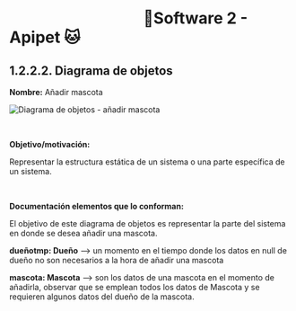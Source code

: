 #  &nbsp;&nbsp;&nbsp;&nbsp;&nbsp;&nbsp;&nbsp;&nbsp;&nbsp;&nbsp;&nbsp;&nbsp;&nbsp;&nbsp;&nbsp;&nbsp;&nbsp;&nbsp;&nbsp;&nbsp;&nbsp;&nbsp;&nbsp;&nbsp;&nbsp;&nbsp;&nbsp;&nbsp;&nbsp;&nbsp;&nbsp;&nbsp;&nbsp;&nbsp;&nbsp;&nbsp;🐶Software 2 - Apipet 🐱  #


## 1.2.2.2. Diagrama de objetos

**Nombre:** Añadir mascota

![Diagrama de objetos - añadir mascota]()

<br>

**Objetivo/motivación:**

Representar la estructura estática de un sistema o una parte específica de un sistema. 

<br>

**Documentación elementos que lo conforman:**


El objetivo de este diagrama de objetos es representar la parte del sistema en donde se desea añadir una mascota.

**dueñotmp: Dueño** --> un momento en el tiempo donde los datos en null de dueño no son necesarios a la hora de añadir una mascota

**mascota: Mascota** --> son los datos de una mascota en el momento de añadirla, observar que se emplean todos los datos de Mascota y se requieren algunos datos del dueño de la mascota.


